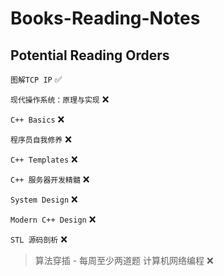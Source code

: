# Books-Reading-Notes

## Potential Reading Orders

```图解TCP IP``` :white_check_mark:

```现代操作系统：原理与实现``` :x:

```C++ Basics``` :x:

```程序员自我修养``` :x:

```C++ Templates``` :x:

```C++ 服务器开发精髓``` :x:

```System Design``` :x:

```Modern C++ Design``` :x:

```STL 源码剖析``` :x:

> 算法穿插 - 每周至少两道题
> 计算机网络编程 :x:
